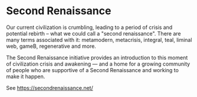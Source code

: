 # Second Renaissance

Our current civilization is crumbling, leading to a period of crisis and potential rebirth – what we could call a "second renaissance". There are many terms associated with it: metamodern, metacrisis, integral, teal, liminal web, gameB, regenerative and more.

The Second Renaissance initiative provides an introduction to this moment of civilization crisis and awakening — and a home for a growing community of people who are supportive of a Second Renaissance and working to make it happen.

See https://secondrenaissance.net/
